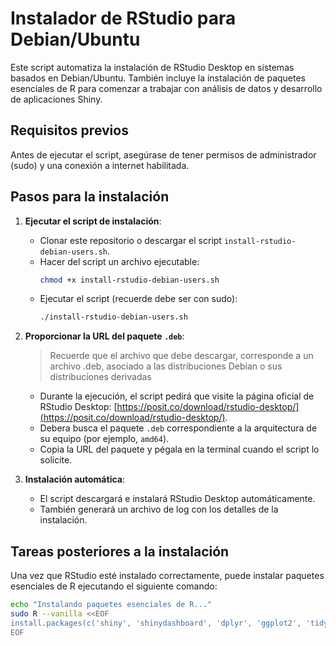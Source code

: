 # Instalador de RStudio para Debian/Ubuntu

Este script automatiza la instalación de RStudio Desktop en sistemas basados en Debian/Ubuntu. También incluye la instalación de paquetes esenciales de R para comenzar a trabajar con análisis de datos y desarrollo de aplicaciones Shiny.

## Requisitos previos

Antes de ejecutar el script, asegúrase de tener permisos de administrador (sudo) y una conexión a internet habilitada.

## Pasos para la instalación

1. **Ejecutar el script de instalación**:
   - Clonar este repositorio o descargar el script `install-rstudio-debian-users.sh`.
   - Hacer del script un archivo ejecutable:
     ```bash
     chmod +x install-rstudio-debian-users.sh
     ```
   - Ejecutar el script (recuerde debe ser con sudo):
     ```bash
     ./install-rstudio-debian-users.sh
     ```

2. **Proporcionar la URL del paquete `.deb`**:
     > Recuerde que el archivo que debe descargar, corresponde a un archivo .deb, asociado a las distribuciones Debian o sus distribuciones derivadas
   - Durante la ejecución, el script pedirá que visite la página oficial de RStudio Desktop: [https://posit.co/download/rstudio-desktop/](https://posit.co/download/rstudio-desktop/).
   - Debera busca el paquete `.deb` correspondiente a la arquitectura de su equipo (por ejemplo, `amd64`).
   - Copia la URL del paquete y pégala en la terminal cuando el script lo solicite.

3. **Instalación automática**:
   - El script descargará e instalará RStudio Desktop automáticamente.
   - También generará un archivo de log con los detalles de la instalación.

## Tareas posteriores a la instalación

Una vez que RStudio esté instalado correctamente, puede instalar paquetes esenciales de R ejecutando el siguiente comando:

```bash
echo "Instalando paquetes esenciales de R..."
sudo R --vanilla <<EOF
install.packages(c('shiny', 'shinydashboard', 'dplyr', 'ggplot2', 'tidyr'), repos='https://cloud.r-project.org/')
EOF
